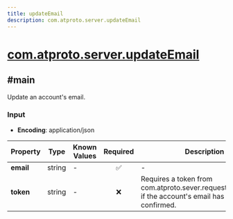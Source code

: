 ```yaml
---
title: updateEmail
description: com.atproto.server.updateEmail
---
```


# [com.atproto.server.updateEmail](https://github.com/myConsciousness/atproto.dart/blob/main/lexicons/com/atproto/server/updateEmail.json)

## #main

Update an account's email.

### Input

- **Encoding**: application/json

| Property | Type | Known Values | Required | Description |
| --- | --- | --- | :---: | --- |
| **email** | string | - | ✅ | - |
| **token** | string | - | ❌ | Requires a token from com.atproto.sever.requestEmailUpdate if the account's email has been confirmed. |
